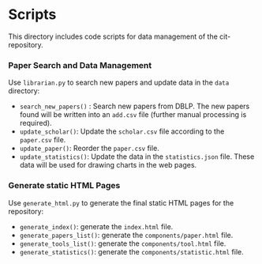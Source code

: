 # Scripts

This directory includes code scripts for data management of the cit-repository.

### Paper Search and Data Management

Use `librarian.py` to search new papers and update data in the `data` directory:

*  `search_new_papers()` : Search new papers from DBLP. The new papers found will be written into an `add.csv` file (further manual processing is required). 
* `update_scholar()`: Update the `scholar.csv`  file according to the `paper.csv` file.
* `update_paper()`: Reorder the `paper.csv` file.
* `update_statistics()`: Update the data in the `statistics.json` file. These data will be used for drawing charts in the web pages.

### Generate static HTML Pages

Use `generate_html.py` to generate the final static HTML pages for the repository:

* `generate_index()`: generate the `index.html` file.
* `generate_papers_list()`: generate the `components/paper.html` file.
* `generate_tools_list()`: generate the `components/tool.html` file.
* `generate_statistics()`: generate the `components/statistic.html` file.